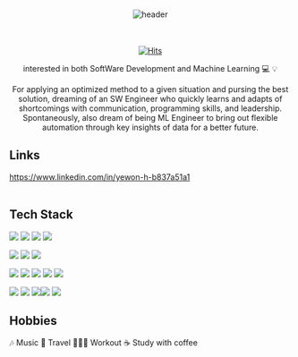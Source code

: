 

<br/>
<div align="center">
  
  ![ header](https://capsule-render.vercel.app/api?type=wave&color=auto&height=300&section=header&text= yewon hong &fontSize=90)
<br/><br/><br/>

  
  
[![Hits](https://hits.seeyoufarm.com/api/count/incr/badge.svg?url=https%3A%2F%2Fgithub.com%2Fyewonh311&count_bg=%23D7BDF4&title_bg=%23555555&icon=tencentqq.svg&icon_color=%23E7E7E7&title=hits&edge_flat=false)](https://hits.seeyoufarm.com)    <br/>               
  
interested in both SoftWare Development and Machine Learning 💻 💡<br/>
  
For applying an optimized method to a given situation and pursing the best solution, dreaming of an SW Engineer who quickly learns and adapts of shortcomings with communication, programming skills, and leadership. Spontaneously, also dream of being ML Engineer to bring out flexible automation through key insights of data for a better future.
  
  </div>


## Links <br/>
https://www.linkedin.com/in/yewon-h-b837a51a1 <br/><br/>


## Tech Stack <br/>



<img src="https://img.shields.io/badge/python-3776AB?style=for-the-badge&logo=python&logoColor=white"> <img src="https://img.shields.io/badge/java-007396?style=for-the-badge&logo=java&logoColor=white"> <img src="https://img.shields.io/badge/c++-00599C?style=for-the-badge&logo=c%2B%2B&logoColor=white"> <img src="https://img.shields.io/badge/flutter-02569B?style=for-the-badge&logo=flutter&logoColor=white">
 
 <img src="https://img.shields.io/badge/html5-E34F26?style=for-the-badge&logo=html5&logoColor=white"> <img src="https://img.shields.io/badge/css-1572B6?style=for-the-badge&logo=css3&logoColor=white"> <img src="https://img.shields.io/badge/javascript-F7DF1E?style=for-the-badge&logo=javascript&logoColor=black"> 
  
  <img src="https://img.shields.io/badge/react-61DAFB?style=for-the-badge&logo=react&logoColor=black">  <img src="https://img.shields.io/badge/node.js-339933?style=for-the-badge&logo=Node.js&logoColor=white">  <img src="https://img.shields.io/badge/nest.js-339933?style=for-the-badge&logo=Nest.js&logoColor=white"> <img src="https://img.shields.io/badge/flask-000000?style=for-the-badge&logo=flask&logoColor=white">  <img src="https://img.shields.io/badge/linux-FCC624?style=for-the-badge&logo=linux&logoColor=black"> 

  <img src="https://img.shields.io/badge/amazonaws-232F3E?style=for-the-badge&logo=amazonaws&logoColor=white">  <img src="https://img.shields.io/badge/git-F05032?style=for-the-badge&logo=git&logoColor=white"> <img src="https://img.shields.io/badge/mysql-4479A1?style=for-the-badge&logo=mysql&logoColor=white"><img src="https://img.shields.io/badge/mariaDB-003545?style=for-the-badge&logo=mariaDB&logoColor=white"> <img src="https://img.shields.io/badge/firebase-FFCA28?style=for-the-badge&logo=firebase&logoColor=white">  


## Hobbies<br/>
🎶 Music 🛫 Travel 🏃🏻‍♀️ Workout ☕️ Study with coffee<br/>

